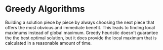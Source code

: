 # Greedy Algorithms
Building a solution piece by piece by always choosing the next piece that offers the most obvious and immediate benefit. This leads to finding local maximums instead of global maximum.
Greedy heuristic doesn't guarantee the the best optimal solution, but it does provide the local maximum that is calculated in a reasonable amount of time. 